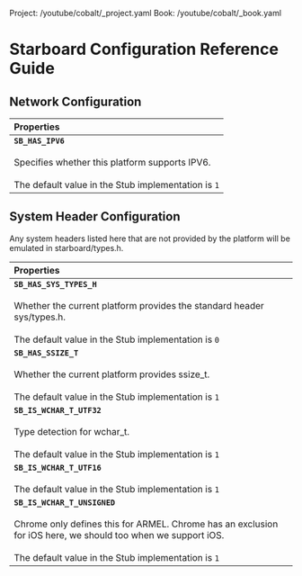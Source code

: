 Project: /youtube/cobalt/_project.yaml
Book: /youtube/cobalt/_book.yaml

# Starboard Configuration Reference Guide

## Network Configuration

| Properties |
| :--- |
| **`SB_HAS_IPV6`**<br><br>Specifies whether this platform supports IPV6.<br><br>The default value in the Stub implementation is `1` |


## System Header Configuration

 Any system headers listed here that are not provided by the platform will be emulated in starboard/types.h.

| Properties |
| :--- |
| **`SB_HAS_SYS_TYPES_H`**<br><br> Whether the current platform provides the standard header sys/types.h.<br><br>The default value in the Stub implementation is `0` |
| **`SB_HAS_SSIZE_T`**<br><br>Whether the current platform provides ssize_t.<br><br>The default value in the Stub implementation is `1` |
| **`SB_IS_WCHAR_T_UTF32`**<br><br>Type detection for wchar_t.<br><br>The default value in the Stub implementation is `1` |
| **`SB_IS_WCHAR_T_UTF16`**<br><br>The default value in the Stub implementation is `1` |
| **`SB_IS_WCHAR_T_UNSIGNED`**<br><br>Chrome only defines this for ARMEL. Chrome has an exclusion for iOS here, we should too when we support iOS.<br><br>The default value in the Stub implementation is `1` |
